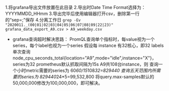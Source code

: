 1.将grafana导出文件放置在此目录
2.导出时Date Time Format选择为：YYYYMMDD_HHmm
3.导出完毕后使用编辑器打开csv，删除第一行的“sep=;”保存
4.分离工作日
```grep -Ev "2020011._(00|01|02|03|04|05|06|07|08|09|22|23)" grafana_data_export_A9.csv > A9_weekday.csv```


* grafana查询超时解决思路：
PromQL查询单个指标时，每value视为一个series，每个label也视为一个series
假设每 instance 有32核心，即32 labels
单次查询node_cpu_seconds_total{location="A9",mode="idle",instance="X"}，series为32
prometheus默认抓取间隔为15s
A9共108台instance，则
查询一个小时metric需要的series为
60*60/15*108*32=829440
查询五天范围内所需要的series为
829440*24*5=99,532,800
将query.max-samples默认的50,000,000修改为100,000,000，即可解决。
